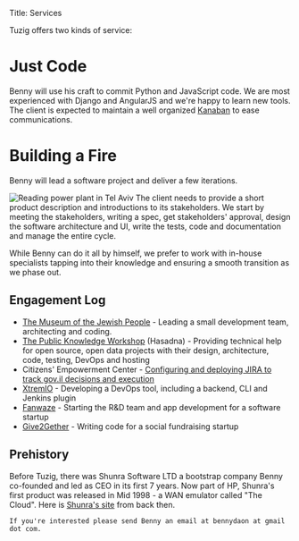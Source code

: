 Title: Services

Tuzig offers two kinds of service:

Just Code
=========
Benny will use his craft to commit Python and
JavaScript code. We are most experienced with Django and AngularJS
and we're happy to learn new tools. The client is expected to maintain a
well organized
[Kanaban](https://en.wikipedia.org/wiki/Kanban_%28development%29) to ease
communications.

Building a Fire
===============
Benny will lead a software project and deliver a few iterations.

![Reading power plant in Tel Aviv](/images/reading.png)
The client needs to provide a short product
description and introductions to its stakeholders. We start by meeting the
stakeholders, writing a spec, get stakeholders'
approval, design the software architecture and UI, write the tests, code
and documentation and manage the entire cycle.

While Benny can do it all by himself, we prefer to work
with in-house specialists tapping into their knowledge and ensuring a
smooth transition as we phase out.

Engagement Log
--------------

* [The Museum of the Jewish People](http://dbs.bh.org.il) - Leading a small
development team, architecting and coding.
* [The Public Knowledge Workshop](http://www.hasadna.org.il/en) (Hasadna) - Providing technical help for
  open source, open data projects with their design, architecture, code,
  testing, DevOps and hosting
* Citizens' Empowerment Center - [Configuring and deploying JIRA to track
  gov.il decisions and execution](http://jira.hasadna.org.il)
* [XtremIO](http://www.xtremio.com/) - Developing a DevOps tool, including a backend, CLI
  and Jenkins plugin
* [Fanwaze](http://www.fanwaze.com/) - Starting the R&D team and app development
  for a software startup
* [Give2Gether](http://www.give2gether.com/) - Writing code for a social
  fundraising startup

Prehistory
----------

Before Tuzig, there was Shunra Software LTD a bootstrap company Benny
co-founded and led as CEO in its first 7 years. Now part of HP,
Shunra's first product was released in Mid 1998 - a WAN emulator called "The Cloud".
Here is [Shunra's site](/shunra1) from back then. 

    If you're interested please send Benny an email at bennydaon at gmail dot com.
